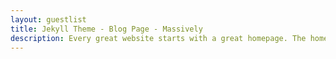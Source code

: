 ```yaml
---
layout: guestlist
title: Jekyll Theme - Blog Page - Massively
description: Every great website starts with a great homepage. The homepage tells your viewers what your site is all about and gives your viewers a place to come back to.
---
```

